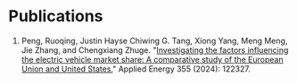 
# Publications 
<!-- 
1. **XX**. Where Are Public Electric Vehicle Charging Stations Located Globally? Insights from a Spatial Planning Perspective. Under Review.  -->

1. Peng, Ruoqing, Justin Hayse Chiwing G. Tang, Xiong Yang, Meng Meng, Jie Zhang, and Chengxiang Zhuge. "<a href="https://www.sciencedirect.com/science/article/pii/S0306261923016914">Investigating the factors influencing the electric vehicle market share: A comparative study of the European Union and United States.</a>" Applied Energy 355 (2024): 122327.

